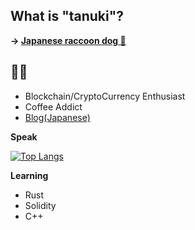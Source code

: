 ## What is "tanuki"?
**-> [Japanese raccoon dog 🦝](https://en.wikipedia.org/wiki/Japanese_raccoon_dog)**

## 🦊🦝
- Blockchain/CryptoCurrency Enthusiast
- Coffee Addict
- [Blog(Japanese)](https://www.foxytanuki.dev/)

**Speak**

[![Top Langs](https://github-readme-stats.vercel.app/api/top-langs/?username=foxytanuki&theme=dracula)](https://github.com/foxytanuki/github-readme-stats)
<!-- ![foxytanuki's GitHub stats](https://github-readme-stats.vercel.app/api?username=foxytanuki&count_private=true&theme=dracula) -->

**Learning**

- Rust
- Solidity
- C++

<!--
**foxytanuki/foxytanuki** is a ✨ _special_ ✨ repository because its `README.md` (this file) appears on your GitHub profile.

Here are some ideas to get you started:

- 🔭 I’m currently working on ...
- 🌱 I’m currently learning ...
- 👯 I’m looking to collaborate on ...
- 🤔 I’m looking for help with ...
- 💬 Ask me about ...
- 📫 How to reach me: ...
- 😄 Pronouns: ...
- ⚡ Fun fact: ...
-->
